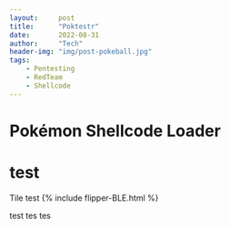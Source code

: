 ```yaml
---
layout:     post
title:      "Poktestr"
date:       2022-08-31
author:     "Tech"
header-img: "img/post-pokeball.jpg"
tags:
    - Pentesting
    - RedTeam
    - Shellcode
---
```


#  Pokémon Shellcode Loader

#  test

Tile 
test
{% include flipper-BLE.html %}

test
tes
tes

